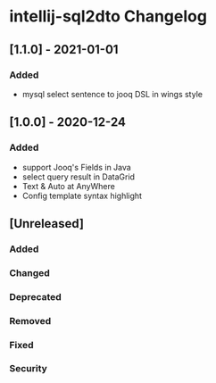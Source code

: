 <!-- Keep a Changelog guide -> https://keepachangelog.com -->

# intellij-sql2dto Changelog

## [1.1.0] - 2021-01-01

### Added

- mysql select sentence to jooq DSL in wings style

## [1.0.0] - 2020-12-24

### Added

- support Jooq's Fields in Java
- select query result in DataGrid
- Text & Auto at AnyWhere
- Config template syntax highlight

## [Unreleased]

### Added

### Changed

### Deprecated

### Removed

### Fixed

### Security

